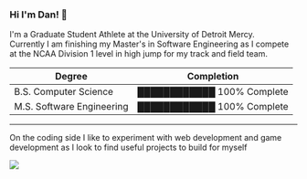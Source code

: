 ### Hi I'm Dan! 👋

I'm a Graduate Student Athlete at the University of Detroit Mercy. <br>
Currently I am finishing my Master's in Software Engineering as I compete at the NCAA Division 1 level in high jump for my track and field team.
  
  |Degree|Completion|
  | --- | --- |
  | B.S. Computer Science | ████████████ 100% Complete|
  | M.S. Software Engineering | ████████████ 100% Complete|
 

  ---
 
 On the coding side I like to experiment with web development and game development as I look to find useful projects to build for myself
 
<a href="https://github.com/danlanfear/github-readme-stats"><img align="center" src="https://github-readme-stats.vercel.app/api/top-langs/?username=danlanfear&layout=compact&theme=buefy&hide_border=true" /></a>



 
 <!--
**DanLanfear/DanLanfear** is a ✨ _special_ ✨ repository because its `README.md` (this file) appears on your GitHub profile.

Here are some ideas to get you started:

- 🔭 I’m currently working on ...
- 🌱 I’m currently learning ...
- 👯 I’m looking to collaborate on ...
- 🤔 I’m looking for help with ...
- 💬 Ask me about ...
- 📫 How to reach me: ...
- 😄 Pronouns: ...
- ⚡ Fun fact: ...
-->

